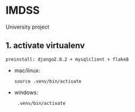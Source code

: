# IMDSS
University project

## 1. activate virtualenv
    preinstall: django2.0.2 + mysqlclient + flake8
- mac/linux:

    ``` source .venv/bin/activate ```

- windows:

    ``` .venv/bin/activate```